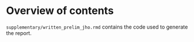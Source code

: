 # Overview of contents

`supplementary/written_prelim_jho.rmd` contains the code used to generate the report.
